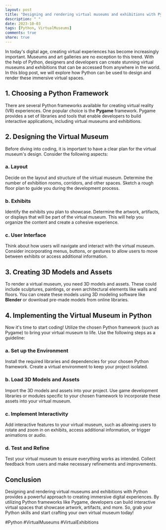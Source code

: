 ```yaml
---
layout: post
title: "Designing and rendering virtual museums and exhibitions with Python"
description: " "
date: 2023-10-03
tags: [Python, VirtualMuseums]
comments: true
share: true
---
```


In today's digital age, creating virtual experiences has become increasingly important. Museums and art galleries are no exception to this trend. With the help of Python, designers and developers can create stunning virtual museums and exhibitions that can be accessed from anywhere in the world. In this blog post, we will explore how Python can be used to design and render these immersive virtual spaces.

## 1. Choosing a Python Framework

There are several Python frameworks available for creating virtual reality (VR) experiences. One popular choice is the **Pygame** framework. Pygame provides a set of libraries and tools that enable developers to build interactive applications, including virtual museums and exhibitions.

## 2. Designing the Virtual Museum

Before diving into coding, it is important to have a clear plan for the virtual museum's design. Consider the following aspects:

### a. Layout

Decide on the layout and structure of the virtual museum. Determine the number of exhibition rooms, corridors, and other spaces. Sketch a rough floor plan to guide you during the development process.

### b. Exhibits

Identify the exhibits you plan to showcase. Determine the artwork, artifacts, or displays that will be part of the virtual museum. This will help you organize the content and create a cohesive experience.

### c. User Interface

Think about how users will navigate and interact with the virtual museum. Consider incorporating menus, buttons, or gestures to allow users to move between exhibits or access additional information.

## 3. Creating 3D Models and Assets

To render a virtual museum, you need 3D models and assets. These could include sculptures, paintings, or even architectural elements like walls and floors. You can create these models using 3D modeling software like **Blender** or download pre-made models from online libraries.

## 4. Implementing the Virtual Museum in Python

Now it's time to start coding! Utilize the chosen Python framework (such as Pygame) to bring your virtual museum to life. Use the following steps as a guideline:

### a. Set up the Environment

Install the required libraries and dependencies for your chosen Python framework. Create a virtual environment to keep your project isolated.

### b. Load 3D Models and Assets

Import the 3D models and assets into your project. Use game development libraries or modules specific to your chosen framework to incorporate these assets into your virtual museum.

### c. Implement Interactivity

Add interactive features to your virtual museum, such as allowing users to rotate and zoom in on exhibits, access additional information, or trigger animations or audio.

### d. Test and Refine

Test your virtual museum to ensure everything works as intended. Collect feedback from users and make necessary refinements and improvements.

## Conclusion

Designing and rendering virtual museums and exhibitions with Python provides a powerful approach to creating immersive digital experiences. By utilizing Python frameworks like Pygame, developers can build interactive virtual spaces that showcase artwork, artifacts, and more. So, grab your Python skills and start crafting your own virtual museum today!

#Python #VirtualMuseums #VirtualExhibitions
